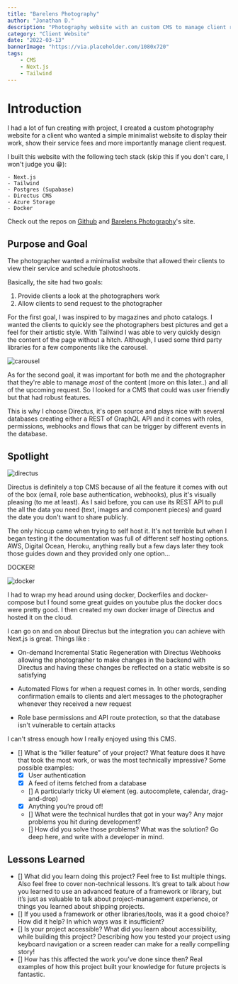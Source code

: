 ```yaml
---
title: "Barelens Photography"
author: "Jonathan D."
description: "Photography website with an custom CMS to manage client request"
category: "Client Website"
date: "2022-03-13"
bannerImage: "https://via.placeholder.com/1080x720"
tags:
    - CMS
    - Next.js
    - Tailwind 
---
```


# Introduction

I had a lot of fun creating with project, I created a custom photography website for a client who wanted a simple minimalist website to display their work, show their service fees and more importantly manage client request. 

I built this website with the following tech stack (skip this if you don't care, I won't judge you :grin:): 

    - Next.js 
    - Tailwind
    - Postgres (Supabase)
    - Directus CMS
    - Azure Storage
    - Docker 

Check out the repos on [Github](https://github.com/Jdure/Barelens) and [Barelens Photography](https://barelens.vercel.app/)'s site.

## Purpose and Goal

The photographer wanted a minimalist website that allowed their clients to view their service and schedule photoshoots. 

Basically, the site had two goals:

1. Provide clients a look at the photographers work
2. Allow clients to send request to the photographer

For the first goal, I was inspired to by magazines and photo catalogs. I wanted the clients to quickly see the photographers best pictures and get a feel for their artistic style. With Tailwind I was able to very quickly design the content of the page without a hitch. Although, I used some third party libraries for a few components like the carousel. 

![carousel](image.jpg)

As for the second goal, it was important for both me and the photographer that they're able to manage *most* of the content (more on this later..) and all of the upcoming request. So I looked for a CMS that could was user friendly but that had robust features. 

This is why I choose Directus, it's open source and plays nice with several databases creating either a REST of GraphQL API and it comes with roles, permissions, webhooks and flows that can be trigger by different events in the database.  

## Spotlight

![directus](image.jpg)

Directus is definitely a top CMS because of all the feature it comes with out of the box (email, role base authentication, webhooks), plus it's visually pleasing (to me at least). As I said before, you can use its REST API to pull the all the data you need (text, images and component pieces) and guard the date you don't want to share publicly. 

The only hiccup came when trying to self host it. It's not terrible but when I began testing it the documentation was full of different self hosting options. AWS, Digital Ocean, Heroku, anything really but a few days later they took those guides down and they provided only one option...

DOCKER!

![docker](image.jpg)

I had to wrap my head around using docker, Dockerfiles and docker-compose but I found some great guides on youtube plus the docker docs were pretty good. I then created my own docker image of Directus and hosted it on the cloud. 

I can go on and on about Directus but the integration you can achieve with Next.js is great. Things like :

- On-demand Incremental Static Regeneration with Directus Webhooks allowing the photographer to make changes in the backend with Directus and having these changes be reflected on a static website is so satisfying

- Automated Flows for when a request comes in. In other words, sending confirmation emails to clients and alert messages to the photographer whenever they received a new request 

- Role base permissions and API route protection, so that the database isn't vulnerable to certain attacks 

I can't stress enough how I really enjoyed using this CMS. 


- [] What is the “killer feature” of your project? What feature does it have that took the 
most work, or was the most technically impressive? Some possible examples: 
    - [x] User authentication 
    - [x] A feed of items fetched from a database 
    - [] A particularly tricky UI element (eg. autocomplete, calendar, drag-and-drop) 
    - [x] Anything you’re proud of! 
    - [] What were the technical hurdles that got in your way? Any major problems you hit 
      during development? 
    - [] How did you solve those problems? What was the solution? Go deep here, and write with a developer in mind. 

## Lessons Learned



- [] What did you learn doing this project? Feel free to list multiple things. Also feel free to 
cover non-technical lessons. It’s great to talk about how you learned to use an 
advanced feature of a framework or library, but it’s just as valuable to talk about 
project-management experience, or things you learned about shipping projects. 
- [] If you used a framework or other libraries/tools, was it a good choice? How did it 
help? In which ways was it insufficient? 
- [] Is your project accessible? What did you learn about accessibility, while building this 
project? Describing how you tested your project using keyboard navigation or a screen reader can make for a really compelling story! 
- [] How has this affected the work you’ve done since then? Real examples of how this 
project built your knowledge for future projects is fantastic.